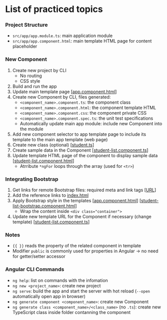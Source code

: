 # List of practiced topics

### Project Structure
- ```src/app/app.module.ts```: main application module
- ```src/app/app.component.html```: main template HTML page for content placeholder


### New Component
1. Create new project by CLI
   - No routing
   - CSS style
2. Build and run the app
3. Update main template page 
[[app.component.html]()]
4. Create new Component by CLI, files generated:
   - ```<component_name>.component.ts```: the component class
   - ```<component_name>.component.html```: the component template HTML
   - ```<component_name>.component.css```: the component private CSS
   - ```<component_name>.component.spec.ts```: the unit test specifications
   - Automatically update main app module: include new Component into the module
5. Add new component selector to app template page to include its template to the main app template (web page)
6. Create new class (optional)
[[student.ts]()]
7. Create sample data in the Component 
[[student-list.component.ts]()]
8. Update template HTML page of the component to display sample data 
[[student-list.component.html]()]
   - Atrribute ```*ngFor``` loops through the array (used for ```<tr>```)

### Integrating Bootstrap
1. Get links for remote Bootstrap files: required meta and link tags 
[[URL](https://getbootstrap.com/docs/4.5/getting-started/introduction/#starter-template)]
2. Add the reference links to 
[index.html]()
3. Apply Bootstrap style in the templates
[[app.component.html]()] [[student-list-bootstrap.component.html]()]
   - Wrap the content inside ```<div class="container">```
4. Update new template URL for the Component if necessary (change template)
[[student-list.component.ts]()]

### Notes
- ```{{ }}``` reads the property of the related component in template
- Modifier ```public``` is commonly used for properties in Angular -> no need for getter/setter accessor


### Angular CLI Commands
- ```ng help```: list on commands with the infomation
- ```ng new <project_name>```: create new project
- ```ng serve```: build the app and start the server with hot reload (```--open``` automatically open app in browser)
- ```ng generate component <component_name>```: create new Component
- ```ng generate class <component_name>/<class_name>``` (no ```.ts```): create new TypeScript class inside folder contanning the component